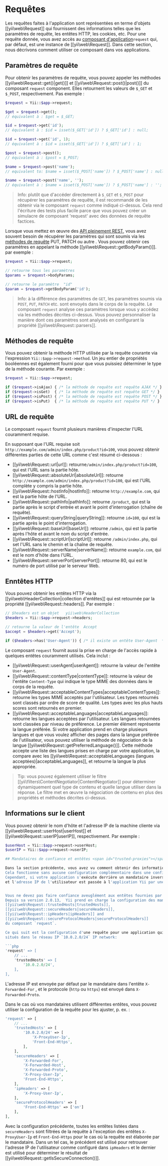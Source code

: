 Requêtes
========

Les requêtes faites à l'application sont représentées en terme d'objets [[yii\web\Request]] qui fournissent des informations telles que les paramètres de requête, les entêtes HTTP, les cookies, etc. 
Pour une requête donnée, vous avez accès au [composant d'application](structure-application-components.md)`request` qui, par défaut,  est une instance de [[yii\web\Request]]. 
Dans cette section, nous décrivons comment utiliser ce composant dans vos applications.



## Paramètres de requête <span id="request-parameters"></span>

Pour obtenir les paramètres de requête, vous pouvez appeler les méthodes  [[yii\web\Request::get()|get()]] et [[yii\web\Request::post()|post()]] du composant `request` component. 
Elles retournent les valeurs de `$_GET` et `$_POST`, respectivement. Pas exemple :

```php
$request = Yii::$app->request;

$get = $request->get(); 
// équivalent à : $get = $_GET;

$id = $request->get('id');   
// équivalent à : $id = isset($_GET['id']) ? $_GET['id'] : null;

$id = $request->get('id', 1);   
// équivalent à : $id = isset($_GET['id']) ? $_GET['id'] : 1;

$post = $request->post(); 
// équivalent à : $post = $_POST;

$name = $request->post('name');   
// equivalent to: $name = isset($_POST['name']) ? $_POST['name'] : null;

$name = $request->post('name', '');   
// équivalent à : $name = isset($_POST['name']) ? $_POST['name'] : '';
```

> Info: plutôt que d'accéder directement à `$_GET` et `$_POST` pour récupérer les paramètres de requête, il est recommandé de les obtenir via le composant `request` comme indiqué ci-dessus. 
Cela rend l'écriture des tests plus facile parce que vous pouvez créer un simulacre de composant 'request' avec des données de requête factices.  


Lorsque vous mettez en œuvre des [API pleinement REST](rest-quick-start.md), vous avez souvent besoin de récupérer les paramètres qui sont soumis via les [méthodes de requête](#request-methods) PUT, PATCH ou autre . 
Vous pouvez obtenir ces paramètres en appelant la méthode [[yii\web\Request::getBodyParam()]]. par exemple : 


```php
$request = Yii::$app->request;

// retourne tous les paramètres
$params = $request->bodyParams;

// retourne le paramètre  "id"
$param = $request->getBodyParam('id');
```

> Info: à la différence des paramètres  de `GET`, les paramètres soumis via `POST`, `PUT`, `PATCH` etc. sont envoyés dans le corps de la requête. 
Le composant `request` analyse ces paramètres lorsque vous y accédez via les méthodes décrites ci-dessus. 
Vous pouvez personnaliser la manière dont ces paramètres sont analysés en configurant la propriété [[yii\web\Request::parsers]].
  

## Méthodes de requête <span id="request-methods"></span>

Vous pouvez obtenir la méthode HTTP utilisée par la requête courante via l'expression `Yii::$app->request->method`. 
Un jeu entier de propriétés booléennes est également fourni pour que vous puissiez déterminer le type de la méthode courante. Par exemple :


```php
$request = Yii::$app->request;

if ($request->isAjax) { /* la méthode de requête est requête AJAX */ }
if ($request->isGet)  { /* la méthode de requête est requête GET */ }
if ($request->isPost) { /* la méthode de requête est requête POST */ }
if ($request->isPut)  { /* la méthode de requête est requête PUT */ }
```

## URL de requête <span id="request-urls"></span>

Le composant `request` fournit plusieurs manières d'inspecter l'URL couramment requise.

En supposant que l'URL requise soit `http://example.com/admin/index.php/product?id=100`, vous pouvez obtenir différentes parties de cette URL comme c'est résumé ci-dessous :


* [[yii\web\Request::url|url]]: retourne`/admin/index.php/product?id=100`, qui est l'URL sans la partie hôte. 
* [[yii\web\Request::absoluteUrl|absoluteUrl]]: retourne `http://example.com/admin/index.php/product?id=100`, qui est l'URL complète y compris la partie hôte.
* [[yii\web\Request::hostInfo|hostInfo]]: retourne `http://example.com`, qui est la partie hôte de l'URL.
* [[yii\web\Request::pathInfo|pathInfo]]: retourne `/product`, qui est la partie après le script d'entrée 
et avant le point d'interrogation (chaîne de requête).
* [[yii\web\Request::queryString|queryString]]: retourne `id=100`, qui est la partie après le point d'interrogation.
* [[yii\web\Request::baseUrl|baseUrl]]: retourne `/admin`, qui est la partie après l'hôte 
et avant le nom du script d'entrée. 
* [[yii\web\Request::scriptUrl|scriptUrl]]: retourne `/admin/index.php`, qui set l'URL sans le chemin et la chaîne de requête. 
* [[yii\web\Request::serverName|serverName]]: retourne `example.com`, qui est le nom d'hôte dans l'URL.
* [[yii\web\Request::serverPort|serverPort]]: retourne 80, qui est le numéro de port utilisé par le serveur  Web.



## Enntêtes HTTP  <span id="http-headers"></span> 

Vous pouvez obtenir les entêtes HTTP via la [[yii\web\HeaderCollection|collection d'entêtes]] qui est retournée par la propriété [[yii\web\Request::headers]]. Par exemple :

```php
// $headers est un objet   yii\web\HeaderCollection 
$headers = Yii::$app->request->headers;

// retourne la valeur de l'entête  Accept
$accept = $headers->get('Accept');

if ($headers->has('User-Agent')) { /* il existe un entête User-Agent  */ }
```


Le composant `request` fournit aussi la prise en charge de l'accès rapide à quelques entêtes couramment utilisés. Cela inclut :

* [[yii\web\Request::userAgent|userAgent]]: retourne la valeur de l'entête  `User-Agent`.
* [[yii\web\Request::contentType|contentType]]: retourne la valeur de l'entête `Content-Type` qui indique le type MIME des données dans le corps de la requête. 
* [[yii\web\Request::acceptableContentTypes|acceptableContentTypes]]: retourne les types MIME acceptés par l'utilisateur. 
Les types retournés sont classés par ordre de score de qualité. Les types avec les plus hauts scores sont retournés en premier. 
* [[yii\web\Request::acceptableLanguages|acceptableLanguages]]: retourne les langues acceptées par l'utilisateur.
Les langues retournées sont classées par niveau de préférence. 
Le premier élément représente la langue préférée. Si votre application prend en charge plusieurs langues et que vous voulez afficher des pages dans la langue préférée de l'utilisateur, vous pouvez utiliser la méthode de négociation de la langue [[yii\web\Request::getPreferredLanguage()]].
Cette méthode accepte une liste des langues prises en charge par votre application, la compare avec les [[yii\web\Request::acceptableLanguages (langues acceptées)|acceptableLanguages]],
 et retourne la langue la plus appropriée. 


> Tip: vous pouvez également utiliser le filtre [[yii\filters\ContentNegotiator|ContentNegotiator]] pour déterminer dynamiquement quel type de contenu 
et quelle langue utiliser dans la réponse. 
Le filtre met en œuvre la négociation de contenu en plus des propriétés 
et  méthodes décrites ci-dessus. 



## Informations sur le client <span id="client-information"></span>

Vous pouvez obtenir le nom d'hôte et l'adresse IP de la machine cliente via  [[yii\web\Request::userHost|userHost]] 
et [[yii\web\Request::userIP|userIP]], respectivement. 
Par exemple :


```php
$userHost = Yii::$app->request->userHost;
$userIP = Yii::$app->request->userIP;

## Mandataires de confiance et entêtes <span id="trusted-proxies"></span>

Dans la section précédente, vous avez vu comment obtenir des informations sur l'utilisateur comme le nom d'hôte et l'adresse IP.
Cela fonctionne sans aucune configuration complémentaire dans une configuration normale dans laquelle une unique serveur Web est utilisé pour servir le site.
Cependant, si votre application s'exécute derrière un mandataire inverse, vous devez compléter la configuration pour retrouver ces informations car le client direct est désormais le mandataire 
et l'adresse IP de l'utilisateur est passée à l'application Yii par une entête établie par le mandataire. 


Vous ne devez pas faire confiance aveuglément aux entêtes fournies par un mandataire sauf si vous faites explicitement confiance à ce mandataire.
Depuis sa version 2.0.13,  Yii prend en charge la configuration des mandataires de confiance via les propriétés 
[[yii\web\Request::trustedHosts|trustedHosts]],
[[yii\web\Request::secureHeaders|secureHeaders]], 
[[yii\web\Request::ipHeaders|ipHeaders]] and
[[yii\web\Request::secureProtocolHeaders|secureProtocolHeaders]]
du composant `request`.

Ce qui suit est la configuration d'une requête pour une application qui s'exécute derrière une tableau de mandataires inverses 
situés dans le réseau IP `10.0.2.0/24` IP network:

```php
'request' => [
    // ...
    'trustedHosts' => [
        '10.0.2.0/24',
    ],
],
```

L'adresse IP est envoyée par défaut par le mandataire dans l'entête `X-Forwarded-For` , et le protocole (`http` ou `https`) est envoyé dans `X-Forwarded-Proto`.

Dans le cas où vos mandataires utilisent différentes entêtes, vous pouvez utiliser la configuration de la requête  pour les ajuster, p. ex. :

```php
'request' => [
    // ...
    'trustedHosts' => [
        '10.0.2.0/24' => [
            'X-ProxyUser-Ip',
            'Front-End-Https',
        ],
    ],
    'secureHeaders' => [
        'X-Forwarded-For',
        'X-Forwarded-Host',
        'X-Forwarded-Proto',
        'X-Proxy-User-Ip',
        'Front-End-Https',
    ],
    'ipHeaders' => [
        'X-Proxy-User-Ip',
    ],
    'secureProtocolHeaders' => [
        'Front-End-Https' => ['on']
    ],
],
```

Avec la configuration précédente, toutes les entêtes listées dans  `secureHeaders` sont filtrées de la requête à l'exception des entêtes `X-ProxyUser-Ip` et `Front-End-Https` pour le cas où la requête est élaborée par le mandataire.
Dans un tel cas, le précédent est utilisé pour retrouver l'adresse IP de l'utilisateur comme configuré dans  `ipHeaders` et le dernier est utilisé pour déterminer le résultat de [[yii\web\Request::getIsSecureConnection()]].

```
